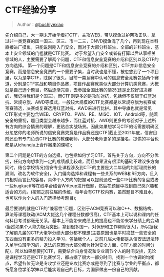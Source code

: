 # CTF经验分享

> Author：[@buchiyexiao](https://github.com/buchiyexiao)

先介绍自己，大一期末开始学着打CTF，主攻WEB，带队摸鱼过护网攻击队，拿过非一类竞赛的国一国三、区三、市一二三，CNVD摸鱼混了几个，再到现在本科直接进厂摸鱼，只能说刚刚入门安全，而对于大部分科班生、全部的非科班生，基本上安全领域的门槛就是CTF比赛。
对于希望入门安全或者有打算以后从事相关领域的人，主要需要了解两个问题，CTF和信息安全竞赛的介绍和区别以及CTF的方向选择。
第一个问题是CTF和信息安全竞赛的介绍和区别，CTF并非信息安全竞赛，而是信息安全竞赛的一个重要子集，当时我也是不懂，被忽悠到了一个项目里，以为是学CTF，耽误了很久，目前一类竞赛中认可的信息安全竞赛包括两个赛道，分别是CTF实战和项目作品赛，项目作品赛就类似大部分计算机类竞赛，大概就是自己选个题目，然后逐渐完善，去参加全国比赛的情况(还是比较好进决赛的，我记得我们是个国三)，而CTF则更多的是攻防对抗，包括但不仅限于红蓝对抗、常规夺旗、AWD等模式，一般较大规模的CTF比赛都是以常规夺旗为初赛或预赛筛选，决赛或复赛选用红蓝对抗、AWD来进行比拼。其中夺旗也就是常见CTF形式主要包含WEB、CRYPTO、PWN、RE、MISC、IOT、Android等，随着安全的重视，题目类型会越来越多，而红蓝对抗、AWD则更多的考验对于上述所有方向的综合情景的理解，更贴合实战场景。因此如果想学习CTF的话需要明确区分忽悠你的老师所说的信安竞赛究竟是作品赛还是CTF(截止至2021年底，信安目前还没有专门负责CTF比赛的教课老师，大部分老师更多的是挂名，提供的平台也都是从ichunqiu上合作搬来的课程);

第二个问题是CTF的方向选择，也包括如何学习CTF。首先关于方向，方向不分优劣，任何方向想拿到一定的成绩都比较难，而且如果没有很深的基础不建议多方向同时，结合学校情况(信安专业课程涉及到CTF的主要是大二年级的刘哲理院长的漏测，改名为软件安全)，入门偏向选择和课程有一些关系的WEB和RE方向，且入门相对而言比较容易，具体个人方向的把握可以提前通过一些CTF比赛的复盘或者一些bugkuctf等在线平台结合Writeup进行做题，然后在题目中找到自己感兴趣和适合的方向。(按照之前往届的传统，每年会有CTF校内赛，虽然题目不难且水，也可以作为个人的入门选择参考题目);

最后要说的就是CTF的"兼容性"问题，区别于ACM竞赛可以和C++、数据结构、算法等课程联动(ACM大佬这几个课程分数都很高)，CTF基本上可以说和课内的任何科目考试都毫无关系，基本上不能带来成绩上的提高也不能带来学分绩上的变动(当然如果个人能力极为突出，拿到很多国一，对保研和工作帮助很大)，所以据我了解前几届的CTF大佬学分绩大部分都不理想(主要原因也是平时捣鼓一些安全的东西而没有更多的精力投入学习，包括我个人，之前几届大佬都是从信安法退法转入单学位班学习的，退法的原因也大部分都为针对安全方面、CTF方面的时间分配)，所以如果想要打CTF，需要结合自身情况和专业调节个人的时间安排，无论是课程学习还是CTF比赛学习，都占据了很大一部分时间，找到一个协调的均衡点，希望各位无论是专攻学业还是专攻比赛亦或是寻到了比赛与学业的平衡点，都祝愿各位学弟学妹以后能实现自己的目标，为国家做出一份自己的贡献。